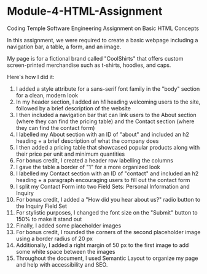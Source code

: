 # Module-4-HTML-Assignment
Coding Temple Software Engineering Assignment on Basic HTML Concepts

In this assignment, we were required to create a basic webpage including a navigation bar, a table, a form, and an image.

My page is for a fictional brand called "CoolShirts" that offers custom screen-printed merchandise such as t-shirts, hoodies, and caps. 

Here's how I did it:

1. I added a style attribute for a sans-serif font family in the "body" section for a clean, modern look
2. In my header section, I added an h1 heading welcoming users to the site, followed by a brief description of the website
3. I then included a navigation bar that can link users to the About section (where they can find the pricing table) and the Contact section (where they can find the contact form)
4. I labelled my About section with an ID of "about" and included an h2 heading + a brief description of what the company does
5. I then added a pricing table that showcased popular products along with their price per unit and minimum quantities
6. For bonus credit, I created a header row labelling the columns
7. I gave the table a border of "1" for a more organized look
8. I labelled my Contact section with an ID of "contact" and included an h2 heading + a paragraph encouraging users to fill out the contact form
9. I split my Contact Form into two Field Sets: Personal Information and Inquiry
10. For bonus credit, I added a "How did you hear about us?" radio button to the Inquiry Field Set
11. For stylistic purposes, I changed the font size on the "Submit" button to 150% to make it stand out
12. Finally, I added some placeholder images
13. For bonus credit, I rounded the corners of the second placeholder image using a border radius of 20 px
14. Additionally, I added a right margin of 50 px to the first image to add some white space between the images
15. Throughout the document, I used Semantic Layout to organize my page and help with accessibility and SEO. 

